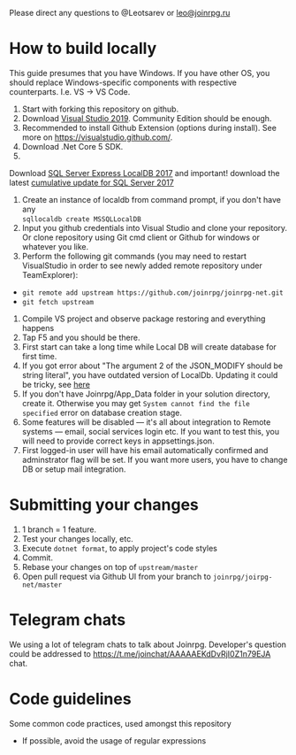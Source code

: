 Please direct any questions to @Leotsarev or leo@joinrpg.ru

How to build locally
==

This guide presumes that you have Windows. If you have other OS, you should replace Windows-specific
components with respective counterparts. I.e. VS → VS Code.

1. Start with forking this repository on github.
1. Download [Visual Studio 2019](https://www.visualstudio.com/). Community Edition should be enough.
1. Recommended to install Github Extension (options during install). See more
   on https://visualstudio.github.com/.
1. Download .Net Core 5 SDK.
1.
Download [SQL Server Express LocalDB 2017](https://download.microsoft.com/download/E/F/2/EF23C21D-7860-4F05-88CE-39AA114B014B/SqlLocalDB.msi)
and important!
download the
latest [cumulative update for SQL Server 2017](https://support.microsoft.com/en-us/help/4047329/sql-server-2017-build-versions)
  1. Create an instance of localdb from command prompt, if you don't have
     any </br>`sqllocaldb create MSSQLLocalDB`
1. Input you github credentials into Visual Studio and clone your repository. Or clone repository
   using Git cmd client or Github for windows or whatever you like.
1. Perform the following git commands (you may need to restart VisualStudio in order to see newly
   added remote repository under TeamExplorer):
  - `git remote add upstream https://github.com/joinrpg/joinrpg-net.git`
  - `git fetch upstream`
1. Compile VS project and observe package restoring and everything happens
1. Tap F5 and you should be there.
1. First start can take a long time while Local DB will create database for first time.
  1. If you got error about "The argument 2 of the JSON_MODIFY should be string literal", you have
     outdated version of LocalDb. Updating it could be tricky,
     see [here](https://knowledge-base.havit.eu/2018/09/04/sql-localdb-upgrade-to-2017-14-0-1000/)
  1. If you don't have Joinrpg/App_Data folder in your solution directory, create it. Otherwise you
     may get `System cannot find the file specified` error on database creation stage.
1. Some features will be disabled — it's all about integration to Remote systems — email, social
   services login etc. If you want to test this, you will need to provide correct keys in
   appsettings.json.
1. First logged-in user will have his email automatically confirmed and adminstrator flag will be
   set. If you want more users, you have to change DB or setup mail integration.

Submitting your changes
==

1. 1 branch = 1 feature.
1. Test your changes locally, etc.
1. Execute `dotnet format`, to apply project's code styles
1. Commit.
1. Rebase your changes on top of `upstream/master`
1. Open pull request via Github UI from your branch to `joinrpg/joirpg-net/master`

Telegram chats
==

We using a lot of telegram chats to talk about Joinrpg. Developer's question could be addressed
to https://t.me/joinchat/AAAAAEKdDvRjI0Z1n79EJA сhat.

Code guidelines
==

Some common code practices, used amongst this repository

- If possible, avoid the usage of regular expressions
